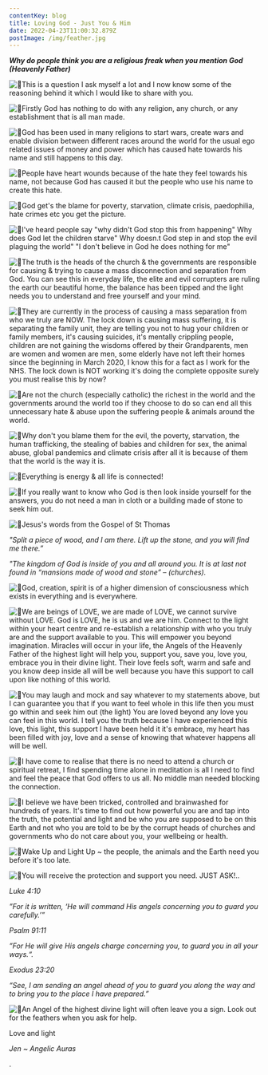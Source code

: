 ```yaml
---
contentKey: blog
title: Loving God - Just You & Him
date: 2022-04-23T11:00:32.879Z
postImage: /img/feather.jpg
---
```

<!--StartFragment-->

***Why do people think you are a religious freak when you mention God (Heavenly Father)***

![🦋](https://static.xx.fbcdn.net/images/emoji.php/v9/tbb/1/16/1f98b.png)This is a question I ask myself a lot and I now know some of the reasoning behind it which I would like to share with you.

![🦋](https://static.xx.fbcdn.net/images/emoji.php/v9/tbb/1/16/1f98b.png)Firstly God has nothing to do with any religion, any church, or any establishment that is all man made.

![🦋](https://static.xx.fbcdn.net/images/emoji.php/v9/tbb/1/16/1f98b.png)God has been used in many religions to start wars, create wars and enable division between different races around the world for the usual ego related issues of money and power which has caused hate towards his name and still happens to this day.

![🦋](https://static.xx.fbcdn.net/images/emoji.php/v9/tbb/1/16/1f98b.png)People have heart wounds because of the hate they feel towards his name, not because God has caused it but the people who use his name to create this hate.

![🦋](https://static.xx.fbcdn.net/images/emoji.php/v9/tbb/1/16/1f98b.png)God get's the blame for poverty, starvation, climate crisis, paedophilia, hate crimes etc you get the picture.

![🦋](https://static.xx.fbcdn.net/images/emoji.php/v9/tbb/1/16/1f98b.png)I've heard people say "why didn't God stop this from happening" Why does God let the children starve" Why doesn.t God step in and stop the evil plaguing the world" "I don't believe in God he does nothing for me"

![🦋](https://static.xx.fbcdn.net/images/emoji.php/v9/tbb/1/16/1f98b.png)The truth is the heads of the church & the governments are responsible for causing & trying to cause a mass disconnection and separation from God. You can see this in everyday life, the elite and evil corrupters are ruling the earth our beautiful home, the balance has been tipped and the light needs you to understand and free yourself and your mind.

![🦋](https://static.xx.fbcdn.net/images/emoji.php/v9/tbb/1/16/1f98b.png)They are currently in the process of causing a mass separation from who we truly are NOW. The lock down is causing mass suffering, it is separating the family unit, they are telling you not to hug your children or family members, it's causing suicides, it's mentally crippling people, children are not gaining the wisdoms offered by their Grandparents, men are women and women are men, some elderly have not left their homes since the beginning in March 2020, I know this for a fact as I work for the NHS. The lock down is NOT working it's doing the complete opposite surely you must realise this by now?

![🦋](https://static.xx.fbcdn.net/images/emoji.php/v9/tbb/1/16/1f98b.png)Are not the church (especially catholic) the richest in the world and the governments around the world too if they choose to do so can end all this unnecessary hate & abuse upon the suffering people & animals around the world.

![🦋](https://static.xx.fbcdn.net/images/emoji.php/v9/tbb/1/16/1f98b.png)Why don't you blame them for the evil, the poverty, starvation, the human trafficking, the stealing of babies and children for sex, the animal abuse, global pandemics and climate crisis after all it is because of them that the world is the way it is.

![🦋](https://static.xx.fbcdn.net/images/emoji.php/v9/tbb/1/16/1f98b.png)Everything is energy & all life is connected!

![🦋](https://static.xx.fbcdn.net/images/emoji.php/v9/tbb/1/16/1f98b.png)If you really want to know who God is then look inside yourself for the answers, you do not need a man in cloth or a building made of stone to seek him out.

![🦋](https://static.xx.fbcdn.net/images/emoji.php/v9/tbb/1/16/1f98b.png)Jesus's words from the Gospel of St Thomas

*"Split a piece of wood, and I am there. Lift up the stone, and you will find me there.”*

*"The kingdom of God is inside of you and all around you. It is at last not found in “mansions made of wood and stone” – (churches).*

![🦋](https://static.xx.fbcdn.net/images/emoji.php/v9/tbb/1/16/1f98b.png)God, creation, spirit is of a higher dimension of consciousness which exists in everything and is everywhere.

![🦋](https://static.xx.fbcdn.net/images/emoji.php/v9/tbb/1/16/1f98b.png)We are beings of LOVE, we are made of LOVE, we cannot survive without LOVE. God is LOVE, he is us and we are him. Connect to the light within your heart centre and re-establish a relationship with who you truly are and the support available to you. This will empower you beyond imagination. Miracles will occur in your life, the Angels of the Heavenly Father of the highest light will help you, support you, save you, love you, embrace you in their divine light. Their love feels soft, warm and safe and you know deep inside all will be well because you have this support to call upon like nothing of this world.

![🦋](https://static.xx.fbcdn.net/images/emoji.php/v9/tbb/1/16/1f98b.png)You may laugh and mock and say whatever to my statements above, but I can guarantee you that if you want to feel whole in this life then you must go within and seek him out (the light) You are loved beyond any love you can feel in this world. I tell you the truth because I have experienced this love, this light, this support I have been held it it's embrace, my heart has been filled with joy, love and a sense of knowing that whatever happens all will be well.

![🦋](https://static.xx.fbcdn.net/images/emoji.php/v9/tbb/1/16/1f98b.png)I have come to realise that there is no need to attend a church or spiritual retreat, I find spending time alone in meditation is all I need to find and feel the peace that God offers to us all.  No middle man needed blocking the connection.

![🦋](https://static.xx.fbcdn.net/images/emoji.php/v9/tbb/1/16/1f98b.png)I believe we have been tricked, controlled and brainwashed for hundreds of years. It's time to find out how powerful you are and tap into the truth, the potential and light and be who you are supposed to be on this Earth and not who you are told to be by the corrupt heads of churches and governments who do not care about you, your wellbeing or health.

![🦋](https://static.xx.fbcdn.net/images/emoji.php/v9/tbb/1/16/1f98b.png)Wake Up and Light Up ~ the people, the animals and the Earth need you before it's too late.

![🦋](https://static.xx.fbcdn.net/images/emoji.php/v9/tbb/1/16/1f98b.png)You will receive the protection and support you need. JUST ASK!..

*Luke 4:10*

*”For it is written, ‘He will command His angels concerning you to guard you carefully.’”*

*Psalm 91:11*

*”For He will give His angels charge concerning you, to guard you in all your ways.“.*

*Exodus 23:20*

*“See, I am sending an angel ahead of you to guard you along the way and to bring you to the place I have prepared.”*

![🦋](https://static.xx.fbcdn.net/images/emoji.php/v9/tbb/1/16/1f98b.png)An Angel of the highest divine light will often leave you a sign. Look out for the feathers when you ask for help.

Love and light

*Jen ~ Angelic Auras*

.

<!--EndFragment-->